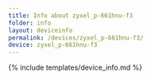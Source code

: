```yaml
---
title: Info about zyxel_p-661hnu-f3
folder: info
layout: deviceinfo
permalink: /devices/zyxel_p-661hnu-f3/
device: zyxel_p-661hnu-f3
---
```

{% include templates/device_info.md %}
